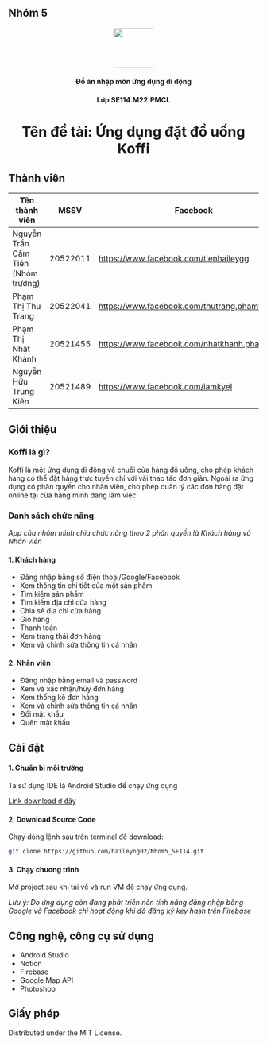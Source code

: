 ## Nhóm 5

<div align="center">
<img src="https://www.uit.edu.vn/sites/vi/files/images/Logos/Logo_UIT_Web_Transparent.png" width="80" />
  </div>
<h4 align="center">
    Đồ án nhập môn ứng dụng di động</h4>
    <h4 align="center">
    Lớp SE114.M22.PMCL</h4>
    <h1 align="center">Tên đề tài: Ứng dụng đặt đồ uống Koffi</h1>
    
<!-- Thành viên -->
## Thành viên

| Tên thành viên | MSSV | Facebook | SDT |  
| ------ | ------ | ------ | ------ |    
| Nguyễn Trần Cẩm Tiên (Nhóm trưởng) | 20522011 | https://www.facebook.com/tienhaileygg | 0528 325 771 |  
| Phạm Thị Thu Trang | 20522041 | https://www.facebook.com/thutrang.phamthi.378 | 0932 708 316 |  
| Phạm Thị Nhật Khánh | 20521455 | https://www.facebook.com/nhatkhanh.pham.5817 | 0344 242 643 |  
| Nguyễn Hữu Trung Kiên | 20521489 | https://www.facebook.com/iamkyel | 097 530 50 60 |   

<!-- Giới thiệu -->
## Giới thiệu
### Koffi là gì?
  Koffi là một ứng dụng di động về chuỗi cửa hàng đồ uống, cho phép khách hàng có thể đặt hàng trực tuyến chỉ với vài thao tác đơn giản. Ngoài ra ứng dụng có phân quyền cho nhân viên, cho phép quản lý các đơn hàng đặt online tại cửa hàng mình đang làm việc.
### Danh sách chức năng
  _App của nhóm mình chia chức năng theo 2 phân quyền là Khách hàng và Nhân viên_
 #### 1. Khách hàng
  - Đăng nhập bằng số điện thoại/Google/Facebook
  -	Xem thông tin chi tiết của một sản phẩm
  -	Tìm kiếm sản phẩm 
  -	Tìm kiếm địa chỉ cửa hàng
  -	Chia sẻ địa chỉ cửa hàng
  -	Giỏ hàng
  -	Thanh toán
  -	Xem trạng thái đơn hàng
  -	Xem và chỉnh sửa thông tin cá nhân
#### 2. Nhân viên
  -	Đăng nhập bằng email và password
  -	Xem và xác nhận/hủy đơn hàng
  -	Xem thống kê đơn hàng 
  -	Xem và chỉnh sửa thông tin cá nhân
  -	Đổi mật khẩu
  -	Quên mật khẩu

<!-- Cài đặt -->
## Cài đặt
#### 1. Chuẩn bị môi trường
Ta sử dụng IDE là Android Studio để chạy ứng dụng
  <div>
   <a href="https://developer.android.com/studio">Link download ở đây</a>
  </div>

#### 2. Download Source Code
Chạy dòng lệnh sau trên terminal để download:
   ```sh
git clone https://github.com/haileyng02/Nhom5_SE114.git
   ```

#### 3. Chạy chương trình
Mở project sau khi tải về và run VM để chạy ứng dụng.
 
_Lưu ý: Do ứng dụng còn đang phát triển nên tính năng đăng nhập bằng Google và Facebook chỉ hoạt động khi đã đăng ký key hash trên Firebase_

<!-- Công nghệ, công cụ sử dụng -->
## Công nghệ, công cụ sử dụng
  - Android Studio
  - Notion
  - Firebase
  - Google Map API
  - Photoshop

<!-- Giấy phép -->
## Giấy phép
Distributed under the MIT License. 
